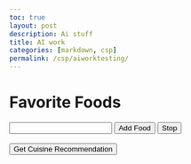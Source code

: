 ```yaml
---
toc: true
layout: post
description: Ai stuff
title: AI work
categories: [markdown, csp]
permalink: /csp/aiworktesting/
---
```




<!DOCTYPE html>
<html>

<head>
  <style>
    #ship-animation {
      font-family: monospace;
      font-size: 20px;
    }
  </style>
</head>
<body>
<h1>Favorite Foods</h1>
    <ul id="food-list"></ul>
    <input type="text" id="food-input">
    <button onclick="addFood()" id="add-button">Add Food</button>
    <button onclick="stopAdding()" id="stop-button">Stop</button>
    <br><br>
    <button onclick="callAPI(); ship()">Get Cuisine Recommendation</button>
    <p id="foods"></p>
  <pre id="ship-animation"></pre>

  <script>
    function shipPrint(position) {
      const animationElement = document.getElementById('ship-animation');
      const spaces = ' '.repeat(position);

      const frame = `${spaces} .   \n${spaces}  .   \n${spaces}    .\n\\~~~~~/\n \\   /\n  \\ /\n   V\n   |\n   |\n------`;

      animationElement.textContent = frame;
    }

    async function ship() {
      const start = 0;
      const distance = 3;
      const step = 2;
	
      for (let position = start; position < distance; position += step) {
        shipPrint(0);
        await sleep(1000);
        shipPrint(2);
        await sleep(1000);
      }
    }

    function sleep(ms) {
      return new Promise(resolve => setTimeout(resolve, ms));
    }
    function callAPI() {
            var api_key = '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';
            var endpoint = 'https://api.openai.com/v1/completions';
            var headers = {
                'Authorization': 'Bearer ' + api_key,
                'Content-Type': 'application/json'
            };
            var text = document.getElementById('foods').value;
            var data = {
                'model': 'text-davinci-003',
                'prompt': "Give me a specific cuisine that I would like based on the foods that I like. Here are the foods: " + text,
                'max_tokens': 100
            };
            fetch(endpoint, {
                method: 'POST',
                headers: headers,
                body: JSON.stringify(data)
            })
            .then(response => response.json())
            .then(result => {
                var completed_text = result.choices[0].text;
                console.log(completed_text);
                 			document.getElementById('foods').innerHTML = completed_text
                
            });
        }
        function addFood() {
            var foodInput = document.getElementById('food-input');
            var food = foodInput.value.trim();
            if (food !== '') {
                var foodList = document.getElementById('food-list');
                var foodItem = document.createElement('li');
                foodItem.textContent = food;
                foodList.appendChild(foodItem);
                foodInput.value = '';
            }
        }
        function stopAdding() {
            callAPI();
            document.getElementById('food-input').disabled = true;
            document.getElementById('add-button').disabled = true;
            document.getElementById('stop-button').disabled = true;
        }

    
  </script>
</body>
</html>
